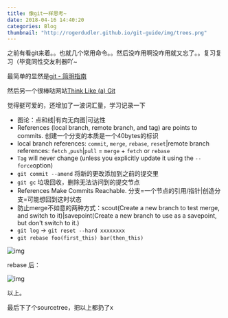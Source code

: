 ```yaml
---
title: 像git一样思考~
date: 2018-04-16 14:40:20
categories: Blog
thumbnail: "http://rogerdudler.github.io/git-guide/img/trees.png"
---
```


之前有看git来着。。也就几个常用命令。。然后没咋用啊没咋用就又忘了。。复习复习（毕竟同性交友利器吖~

最简单的显然是[git - 简明指南](http://rogerdudler.github.io/git-guide/index.zh.html)

然后另一个很棒哒网站[Think Like (a) Git](http://think-like-a-git.net/)

觉得挺可爱的，还增加了一波词汇量，学习记录一下

- 图论：点和线|有向无向图|可达性
- References (local branch, remote branch, and tag) are points to commits.  创建一个分支的本质是一个40bytes的标识
- local branch references: `commit`, `merge`, `rebase`, `reset`|remote branch references: `fetch` ,`push`|`pull`  = `merge` + `fetch` or `rebase` 
- `Tag` will never change (unless you explicitly update it using the `--force`option)
- `git commit --amend` 将新的更改添加到之前的提交里
- `git gc` 垃圾回收，删除无法访问到的提交节点
- References Make Commits Reachable. 分支=一个节点的引用/指针|创造分支=可能想回到这时状态
- 防止merge不如意的两种方式：scout(Create a new branch to test merge, and switch to it)|savepoint(Create a new branch to use as a savepoint, but don't switch to it.)
- `git log` -> `git reset --hard xxxxxxxx` 
- `git rebase foo(first_this) bar(then_this)`

![img](http://think-like-a-git.net/assets/images2/before-rebase.png)

rebase 后：

![img](http://think-like-a-git.net/assets/images2/cherry-pick-qua-rebase-example-endpoint.png)

以上。

最后下了个sourcetree，把以上都扔了x
